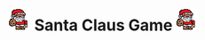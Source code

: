 # <img src=https://github.com/bsobocki/SantaClausGame/blob/master/santa.png align right/> Santa Claus Game <img src=https://github.com/bsobocki/SantaClausGame/blob/master/santa.png align right/>
